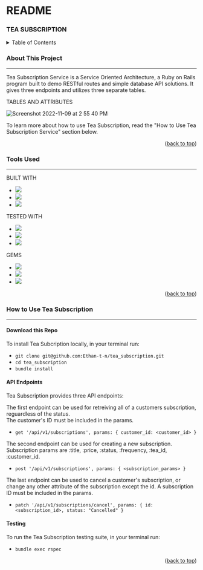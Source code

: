 # README

### TEA SUBSCRIPTION

<!-- TABLE OF CONTENTS -->
<details>
  <summary>Table of Contents</summary>
  <ol>
    <li>
      <a href="#about-this-project">About This Project</a>
      <ul>
        <li><a href="#tools-used">Tools Used</a></li>
      </ul>
    </li>
    <li>
      <a href="#how-to-use-tea-subscription">How to Use Tea Subscription Service</a>
      <ul>
        <li><a href="#download-this-repo">Download this Repo</a></li>
        <li><a href="#api-endpoints">API Endpoints</a></li>
        <li><a href="#testing">Testing</a></li>
      </ul>
  </ol>  
</details>

<!-- ABOUT THIS PROJECT -->
### About This Project
---
Tea Subscription Service is a Service Oriented Architecture, a Ruby on Rails program built to demo RESTful routes and simple database API solutions. It gives three endpoints and utilizes three separate tables.  

TABLES AND ATTRIBUTES </br>

![Screenshot 2022-11-09 at 2 55 40 PM](https://user-images.githubusercontent.com/102835975/200950755-6c897088-6ede-497c-9932-e9a6de5b23a6.png)


To learn more about how to use Tea Subscription, read the "How to Use Tea Subscription Service" section below. 

<p align="right">(<a href="#top">back to top</a>)</p>

<!-- TOOLS USED -->
### Tools Used 
---

BUILT WITH 
* [<img src="https://img.shields.io/badge/Ruby-CC342D?style=for-the-badge&logo=ruby&logoColor=white"/>](https://www.ruby-lang.org/en/) <br>
* [<img src="https://img.shields.io/badge/Ruby_on_Rails-CC0000?style=for-the-badge&logo=ruby-on-rails&logoColor=white"/>](https://rubyonrails.org/) <br>
* [<img src="https://img.shields.io/badge/Postman-FF6C37?style=for-the-badge&logo=Postman&logoColor=white"/>](https://www.postman.com/product/what-is-postman/)<br>


TESTED WITH
* [<img src="https://img.shields.io/badge/-RSpec-red"/>](https://rspec.info/) <br>
* [<img src="https://img.shields.io/badge/-pry-brightgreen"/>](https://pry.github.io/)
* [<img src="https://img.shields.io/badge/-SimpleCov-yellow"/>](https://github.com/simplecov-ruby/simplecov)

GEMS 

* [<img src="https://img.shields.io/badge/-jsonapi--serializer-brightgreen"/>](https://github.com/jsonapi-serializer/jsonapi-serializer)
* [<img src="https://img.shields.io/badge/-Factory__Bot-brightgreen"/>](https://github.com/thoughtbot/factory_bot_rails)
* [<img src="https://img.shields.io/badge/-Faker-brightgreen"/>](https://github.com/faker-ruby/faker)

<p align="right">(<a href="#top">back to top</a>)</p>

<!-- HOW TO USE TEA SUBSCRIPTION -->
### How to Use Tea Subscription
---

#### Download this Repo 
To install Tea Subcription locally, in your terminal run: </br>
* `git clone git@github.com:Ethan-t-n/tea_subscription.git`
* `cd tea_subscription` 
* `bundle install`

#### API Endpoints 
Tea Subscription provides three API endpoints: </br>

The first endpoint can be used for retreiving all of a customers subscription, reguardless of the status. </br>
The customer's ID must be included in the params.</br>

- `get '/api/v1/subscriptions', params: { customer_id: <customer_id> }`

The second endpoint can be used for creating a new subscription. </br>
  Subscription params are :title, :price, :status, :frequency, :tea_id, :customer_id.</br>

- `post '/api/v1/subscriptions', params: { <subscription_params> }`

The last endpoint can be used to cancel a customer's subscription, or change any other attribute of the subscription except the id. A subscription ID must be included in the params. </br>

- `patch '/api/v1/subscriptions/cancel', params: { id: <subscription_id>, status: "Cancelled" }` 

#### Testing 
To run the Tea Subscription testing suite, in your terminal run: 
* `bundle exec rspec`

<p align="right">(<a href="#top">back to top</a>)</p>


